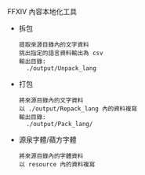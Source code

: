 FFXIV 內容本地化工具

- 拆包
  ```
  提取來源目錄內的文字資料
  挑出指定的語言資料輸出為 csv
  輸出目錄:
    ./output/Unpack_lang
  ```
- 打包
  ```
  將來源目錄內的文字資料
  以 ./output/Repack_lang 內的資料複寫
  輸出目錄:
    ./output/Pack_lang/
  ```
- 源泉字體/蘋方字體
  ```
  將來源目錄內的字體資料
  以 resource 內的資料複寫
  ```
